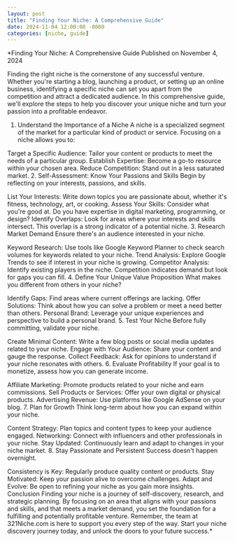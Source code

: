 ```yaml
---
layout: post
title: "Finding Your Niche: A Comprehensive Guide"
date: 2024-11-04 12:00:00 -0000
categories: [niche, guide]
---
```


*Finding Your Niche: A Comprehensive Guide
Published on November 4, 2024

Finding the right niche is the cornerstone of any successful venture. Whether you're starting a blog, launching a product, or setting up an online business, identifying a specific niche can set you apart from the competition and attract a dedicated audience. In this comprehensive guide, we'll explore the steps to help you discover your unique niche and turn your passion into a profitable endeavor.

1. Understand the Importance of a Niche
A niche is a specialized segment of the market for a particular kind of product or service. Focusing on a niche allows you to:

Target a Specific Audience: Tailor your content or products to meet the needs of a particular group.
Establish Expertise: Become a go-to resource within your chosen area.
Reduce Competition: Stand out in a less saturated market.
2. Self-Assessment: Know Your Passions and Skills
Begin by reflecting on your interests, passions, and skills.

List Your Interests: Write down topics you are passionate about, whether it's fitness, technology, art, or cooking.
Assess Your Skills: Consider what you're good at. Do you have expertise in digital marketing, programming, or design?
Identify Overlaps: Look for areas where your interests and skills intersect. This overlap is a strong indicator of a potential niche.
3. Research Market Demand
Ensure there's an audience interested in your niche.

Keyword Research: Use tools like Google Keyword Planner to check search volumes for keywords related to your niche.
Trend Analysis: Explore Google Trends to see if interest in your niche is growing.
Competitor Analysis: Identify existing players in the niche. Competition indicates demand but look for gaps you can fill.
4. Define Your Unique Value Proposition
What makes you different from others in your niche?

Identify Gaps: Find areas where current offerings are lacking.
Offer Solutions: Think about how you can solve a problem or meet a need better than others.
Personal Brand: Leverage your unique experiences and perspective to build a personal brand.
5. Test Your Niche
Before fully committing, validate your niche.

Create Minimal Content: Write a few blog posts or social media updates related to your niche.
Engage with Your Audience: Share your content and gauge the response.
Collect Feedback: Ask for opinions to understand if your niche resonates with others.
6. Evaluate Profitability
If your goal is to monetize, assess how you can generate income.

Affiliate Marketing: Promote products related to your niche and earn commissions.
Sell Products or Services: Offer your own digital or physical products.
Advertising Revenue: Use platforms like Google AdSense on your blog.
7. Plan for Growth
Think long-term about how you can expand within your niche.

Content Strategy: Plan topics and content types to keep your audience engaged.
Networking: Connect with influencers and other professionals in your niche.
Stay Updated: Continuously learn and adapt to changes in your niche market.
8. Stay Passionate and Persistent
Success doesn't happen overnight.

Consistency is Key: Regularly produce quality content or products.
Stay Motivated: Keep your passion alive to overcome challenges.
Adapt and Evolve: Be open to refining your niche as you gain more insights.
Conclusion
Finding your niche is a journey of self-discovery, research, and strategic planning. By focusing on an area that aligns with your passions and skills, and that meets a market demand, you set the foundation for a fulfilling and potentially profitable venture. Remember, the team at 321Niche.com is here to support you every step of the way. Start your niche discovery journey today, and unlock the doors to your future success.*
